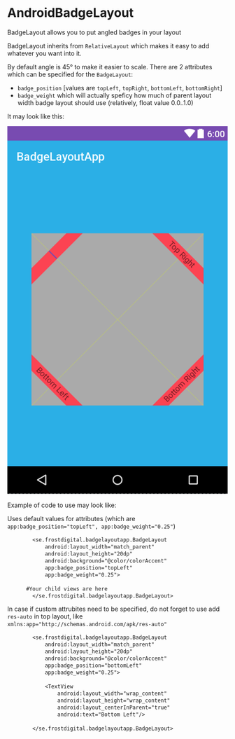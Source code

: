 # AndroidBadgeLayout
BadgeLayout allows you to put angled badges in your layout

BadgeLayout inherits from `RelativeLayout` which makes it easy to add whatever you want into it.

By default angle is 45° to make it easier to scale.
There are 2 attributes which can be specified for the `BadgeLayout`:

- `badge_position` [values are `topLeft`, `topRight`, `bottomLeft`, `bottomRight`]
- `badge_weight` which will actually speficy how much of parent layout width badge layout should use (relatively, float value 0.0..1.0)

It may look like this:

![Demo image](https://github.com/sergii-frost/AndroidBadgeLayout/blob/master/screenshots/demo_image.png)


Example of code to use may look like:

Uses default values for attributes (which are `app:badge_position="topLeft", app:badge_weight="0.25"`)

```
		<se.frostdigital.badgelayoutapp.BadgeLayout
			android:layout_width="match_parent"
			android:layout_height="20dp"
			android:background="@color/colorAccent"
			app:badge_position="topLeft"
			app:badge_weight="0.25">
      
      #Your child views are here
		</se.frostdigital.badgelayoutapp.BadgeLayout>
```

In case if custom attrubites need to be specified, do not forget to use add `res-auto` in top layout, like `xmlns:app="http://schemas.android.com/apk/res-auto"`

```
		<se.frostdigital.badgelayoutapp.BadgeLayout
			android:layout_width="match_parent"
			android:layout_height="20dp"
			android:background="@color/colorAccent"
			app:badge_position="bottomLeft"
			app:badge_weight="0.25">

			<TextView
				android:layout_width="wrap_content"
				android:layout_height="wrap_content"
				android:layout_centerInParent="true"
				android:text="Bottom Left"/>

		</se.frostdigital.badgelayoutapp.BadgeLayout>
```
